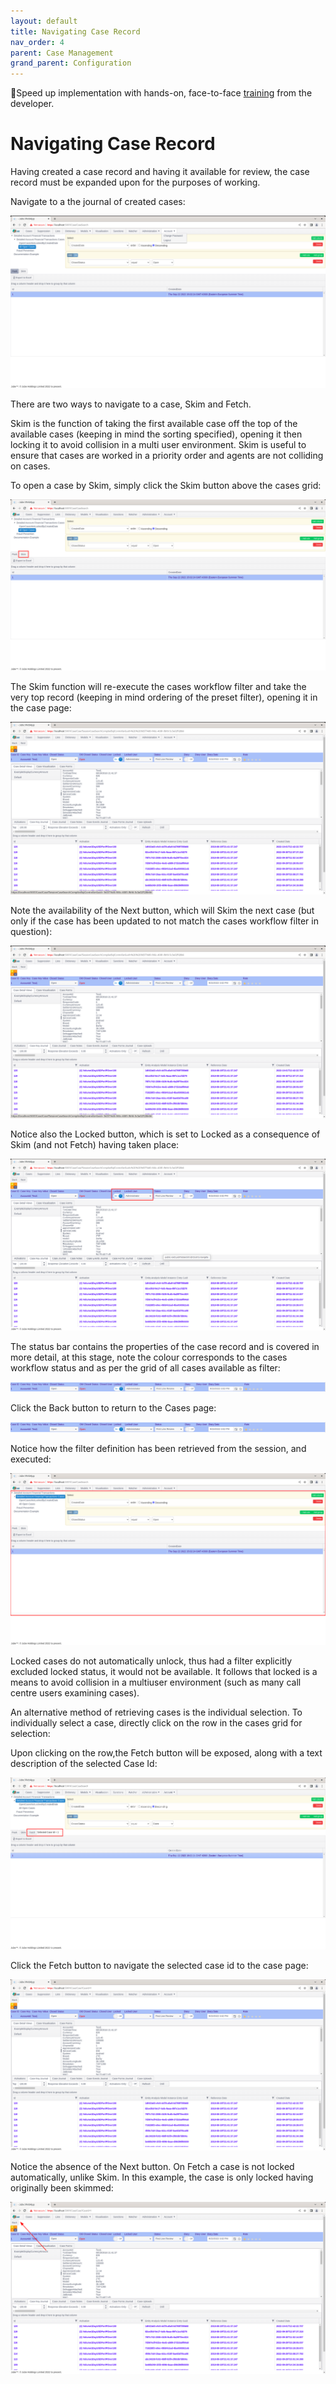```yaml
---
layout: default
title: Navigating Case Record
nav_order: 4
parent: Case Management
grand_parent: Configuration
---
```


🚀Speed up implementation with hands-on, face-to-face [training](https://www.jube.io/training) from the developer.

# Navigating Case Record
Having created a case record and having it available for review,  the case record must be expanded upon for the purposes of working.

Navigate to a the journal of created cases:

![Image](NavigatedToACaseRecord.png)

There are two ways to navigate to a case,  Skim and Fetch.

Skim is the function of taking the first available case off the top of the available cases (keeping in mind the sorting specified),  opening it then locking it to avoid collision in a multi user environment.  Skim is useful to ensure that cases are worked in a priority order and agents are not colliding on cases.

To open a case by Skim,  simply click the Skim button above the cases grid:

![Image](LocationOfSkimButton.png)

The Skim function will re-execute the cases workflow filter and take the very top record (keeping in mind ordering of the preset filter),  opening it in the case page:

![Image](SkimmedCase.png)

Note the availability of the Next button,  which will Skim the next case (but only if the case has been updated to not match the cases workflow filter in question):

![Image](SkimmedCase.png)

Notice also the Locked button, which is set to Locked as a consequence of Skim (and not Fetch) having taken place:

![Image](DrawAttentionToLocked.png)

The status bar contains the properties of the case record and is covered in more detail, at this stage, note the colour corresponds to the cases workflow status and as per the grid of all cases available as filter:

![Image](StatusBar.png)

Click the Back button to return to the Cases page:

![Image](StatusBar.png)

Notice how the filter definition has been retrieved from the session,  and executed:

![Image](SessionAvailable.png)

Locked cases do not automatically unlock, thus had a filter explicitly excluded locked status,  it would not be available.  It follows that locked is a means to avoid collision in a multiuser environment (such as many call centre users examining cases).

An alternative method of retrieving cases is the individual selection.  To individually select a case,  directly click on the row in the cases grid for selection:

Upon clicking on the row,the Fetch button will be exposed, along with a text description of the selected Case Id:

![Image](FetchButtonLocationAndSelection.png)

Click the Fetch button to navigate the selected case id to the case page:

![Image](FetchCaseRecord.png)

Notice the absence of the Next button.  On Fetch a case is not locked automatically, unlike Skim.  In this example,  the case is only locked having originally been skimmed:

![Image](MissingNextButton.png)